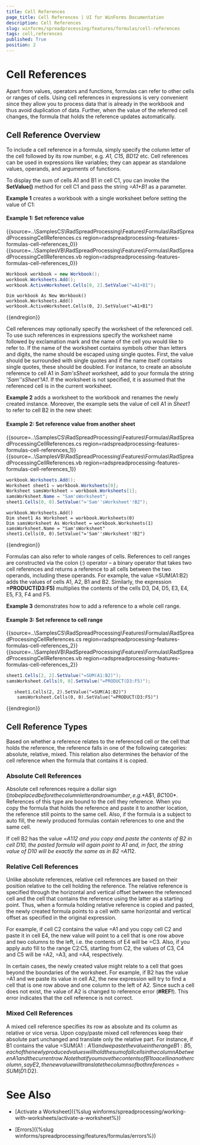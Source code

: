 ```yaml
---
title: Cell References
page_title: Cell References | UI for WinForms Documentation
description: Cell References
slug: winforms/spreadprocessing/features/formulas/cell-references
tags: cell,references
published: True
position: 2
---
```


# Cell References



Apart from values, operators and functions, formulas can refer to other cells or ranges of cells. Using cell references in expressions is very convenient since they allow you to process data that is already in the workbook and thus avoid duplication of data. Further, when the value of the referred cell changes, the formula that holds the reference updates automatically.
      

## Cell Reference Overview

To include a cell reference in a formula, simply specify the column letter of the cell followed by its row number, e.g. *A1, C15, BD12* etc. Cell references can be used in expressions like variables; they can appear as standalone values, operands, and arguments of functions.
        

To display the sum of cells A1 and B1 in cell C1, you can invoke the __SetValue()__ method for cell C1 and pass the string *=A1+B1* as a parameter.
        

__Example 1__ creates a workbook with a single worksheet before setting the value of C1:

#### Example 1: Set reference value

{{source=..\SamplesCS\RadSpreadProcessing\Features\Formulas\RadSpreadProcessingCellReferences.cs region=radspreadprocessing-features-formulas-cell-references_0}} 
{{source=..\SamplesVB\RadSpreadProcessing\Features\Formulas\RadSpreadProcessingCellReferences.vb region=radspreadprocessing-features-formulas-cell-references_0}} 

````C#
Workbook workbook = new Workbook();
workbook.Worksheets.Add();
workbook.ActiveWorksheet.Cells[0, 2].SetValue("=A1+B1");

````
````VB.NET
Dim workbook As New Workbook()
workbook.Worksheets.Add()
workbook.ActiveWorksheet.Cells(0, 2).SetValue("=A1+B1")

````

{{endregion}} 

Cell references may optionally specify the worksheet of the referenced cell. To use such references in expressions specify the worksheet name followed by exclamation mark and the name of the cell you would like to refer to. If the name of the worksheet contains symbols other than letters and digits, the name should be escaped using single quotes. First, the value should be surrounded with single quotes and if the name itself contains single quotes, these should be doubled. For instance, to create an absolute reference to cell A1 in *Sam'sSheet* worksheet, add to your formula the string *'Sam''sSheet'!A1*. If the worksheet is not specified, it is assumed that the referenced cell is in the current worksheet.
        

__Example 2__ adds a worksheet to the workbook and renames the newly created instance. Moreover, the example sets the value of cell A1 in *Sheet1* to refer to cell B2 in the new sheet:

#### Example 2: Set reference value from another sheet

{{source=..\SamplesCS\RadSpreadProcessing\Features\Formulas\RadSpreadProcessingCellReferences.cs region=radspreadprocessing-features-formulas-cell-references_1}} 
{{source=..\SamplesVB\RadSpreadProcessing\Features\Formulas\RadSpreadProcessingCellReferences.vb region=radspreadprocessing-features-formulas-cell-references_1}} 

````C#
workbook.Worksheets.Add();
Worksheet sheet1 = workbook.Worksheets[0];
Worksheet samsWorksheet = workbook.Worksheets[1];
samsWorksheet.Name = "Sam'sWorksheet";
sheet1.Cells[0, 0].SetValue("='Sam''sWorksheet'!B2");

````
````VB.NET
workbook.Worksheets.Add()
Dim sheet1 As Worksheet = workbook.Worksheets(0)
Dim samsWorksheet As Worksheet = workbook.Worksheets(1)
samsWorksheet.Name = "Sam'sWorksheet"
sheet1.Cells(0, 0).SetValue("='Sam''sWorksheet'!B2")

````

{{endregion}} 

Formulas can also refer to whole ranges of cells. References to cell ranges are constructed via the colon (:) operator – a binary operator that takes two cell references and returns a reference to all cells between the two operands, including these operands. For example, the value =SUM(A1:B2) adds the values of cells A1, A2, B1 and B2. Similarly, the expression __=PRODUCT(D3:F5)__ multiplies the contents of the cells D3, D4, D5, E3, E4, E5, F3, F4 and F5.
        

__Example 3__ demonstrates how to add a reference to a whole cell range.

#### Example 3: Set reference to cell range

{{source=..\SamplesCS\RadSpreadProcessing\Features\Formulas\RadSpreadProcessingCellReferences.cs region=radspreadprocessing-features-formulas-cell-references_2}} 
{{source=..\SamplesVB\RadSpreadProcessing\Features\Formulas\RadSpreadProcessingCellReferences.vb region=radspreadprocessing-features-formulas-cell-references_2}} 

````C#
sheet1.Cells[2, 2].SetValue("=SUM(A1:B2)");
samsWorksheet.Cells[0, 0].SetValue("=PRODUCT(D3:F5)");

````
````VB.NET
   sheet1.Cells(2, 2).SetValue("=SUM(A1:B2)")
    samsWorksheet.Cells(0, 0).SetValue("=PRODUCT(D3:F5)")

````

{{endregion}} 

## Cell Reference Types

Based on whether a reference relates to the referenced cell or the cell that holds the reference, the reference falls in one of the following categories: absolute, relative, mixed. This relation also determines the behavior of the cell reference when the formula that contains it is copied.

### Absolute Cell References

Absolute cell references require a dollar sign ($) to be placed before the column letter and row number, e.g. *$A$1, $BC$100*. References of this type are bound to the cell they reference. When you copy the formula that holds the reference and paste it to another location, the reference still points to the same cell. Also, if the formula is a subject to auto fill, the newly produced formulas contain references to one and the same cell.
            

If cell B2 has the value =$A$1*12 and you copy and paste the contents of B2 in cell D10, the pasted formula will again point to A1 and, in fact, the string value of D10 will be exactly the same as in B2 =$A$1*12.

### Relative Cell References

Unlike absolute references, relative cell references are based on their position relative to the cell holding the reference. The relative reference is specified through the horizontal and vertical offset between the referenced cell and the cell that contains the reference using the latter as a starting point. Thus, when a formula holding relative reference is copied and pasted, the newly created formula points to a cell with same horizontal and vertical offset as specified in the original expression.
            

For example, if cell C2 contains the value =A1 and you copy cell C2 and paste it in cell E4, the new value will point to a cell that is one row above and two columns to the left, i.e. the contents of E4 will be =C3. Also, if you apply auto fill to the range C2:C5, starting from C2, the values of C3, C4 and C5 will be =A2, =A3, and =A4, respectively.
            

In certain cases, the newly created value might relate to a cell that goes beyond the boundaries of the worksheet. For example, if B2 has the value =A1 and we paste its value in cell A2, the new expression will try to find a cell that is one row above and one column to the left of A2. Since such a cell does not exist, the value of A2 is changed to reference error (__#REF!__). This error indicates that the cell reference is not correct.

### Mixed Cell References

A mixed cell reference specifies its row as absolute and its column as relative or vice versa. Upon copy/paste mixed cell references keep their absolute part unchanged and translate only the relative part. For instance, if B1 contains the value =SUM(A$1:A1) and we paste the value in the range B1:B5, each of the newly produced values will hold the sum of all cells in the column A between A1 and the current row. Note that if you move the contents of B1 to a cell in another column, say E2, the new value will translate the columns of both references =SUM(D$1:D2).
            

# See Also

 * [Activate a Worksheet]({%slug winforms/spreadprocessing/working-with-worksheets/activate-a-worksheet%})

 * [Errors]({%slug winforms/spreadprocessing/features/formulas/errors%})
